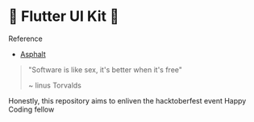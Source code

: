 # :tada: Flutter UI Kit :tada:
Reference
- [Asphalt](https://asphalt.gojek.io/) 

> "Software is like sex, it's better when it's free"
> 
> ~ linus Torvalds

Honestly, this repository aims to enliven the hacktoberfest event
Happy Coding fellow 
